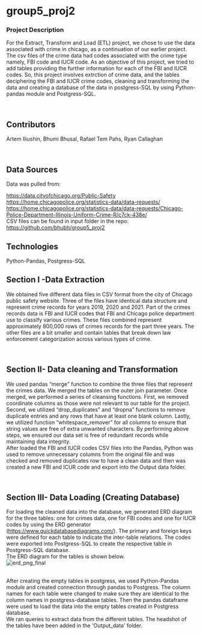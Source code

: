 # group5_proj2
### Project Description 
For the Extract, Transform and Load (ETL) project, we chose to use the data associated with crime in chicago, as a continuation of our earlier project. The csv files of the crime data had codes associated with the crime type namely, FBI code and IUCR code. As an objective of this project, we tried to add tables providing the further information for each of the FBI and IUCR codes. So, this project involves extrction of crime data, and the tables deciphering the FBI and IUCR crime codes, cleaning and transforming the data and creating a database of the data in postgress-SQL by using Python-pandas module and Postgress-SQL. 

<br>

## Contributors
Artem Iliushin, Bhumi Bhusal, Rafael Tem Pahs, Ryan Callaghan

<br>

## Data Sources

Data was pulled from:

 https://data.cityofchicago.org/Public-Safety <br>
 https://home.chicagopolice.org/statistics-data/data-requests/ <br>
https://home.chicagopolice.org/statistics-data/data-requests/Chicago-Police-Department-Illinois-Uniform-Crime-R/c7ck-438e/ <br>
CSV files can be found in input folder in the repo: https://github.com/bhubh/group5_proj2
<br>

## Technologies
Python-Pandas, Postgress-SQL
<br>

## Section I -Data Extraction

We obtained five different data files in CSV format from the city of Chicago public safety website. Three of the files have identical data structure and represent crime records for years 2019, 2020 and 2021. Part of the crimes records data is FBI and IUCR codes that FBI and Chicago police department use to classify various crimes. These files combined represent approximately 800,000 rows of crimes records for the part three years. The other files are a bit smaller and contain tables that break down law enforcement categorization across various types of crime.


<br>

## Section II- Data cleaning and Transformation

We used pandas “merge” function to combine the three files that represent the crimes data. We merged the tables on the outer join parameter. Once merged, we performed a series of cleansing functions. First, we removed coordinate columns as those were not relevant to our table for the project. Second, we utilized “drop_duplicates” and “dropna” functions to remove duplicate entries and any rows that have at least one blank column. Lastly, we utilized function “whitespace_remover” for all columns to ensure that string values are free of extra unwanted characters. By performing above steps, we ensured our data set is free of redundant records while maintaining data integrity.
<br>
After loaded the FBI and IUCR codes CSV files into the Pandas, Python was used to remove unnecessary columns from the original file and was checked and removed duplicates row to have a clean data and then was created a new FBI and ICUR code and export into the Output data folder.


<br>

## Section III- Data Loading (Creating Database)
For loading the cleaned data into the database, we generated ERD diagram for the three tables: one for crimes data, one for FBI codes and one for IUCR codes by using the ERD generator (https://www.quickdatabasediagrams.com/). The primary and foreign keys were defined for each table to indicate the inter-table relations. The codes were exported into Postgress-SQL to create the respective table in Postgress-SQL database. 
<br>
The ERD diagram for the tables is shown below.
<br>
![erd_png_final](https://user-images.githubusercontent.com/99154332/171301335-82457adb-ea98-4443-9b56-524900597fa8.png)

<br>
After creating the empty tables in postgress, we used Python-Pandas module and created connection through pandas to Postgress.  The column names for each table were changed to make sure they are identical to the column names in postgress-database tables. Then the pandas dataframe were used to load the data into the empty tables created in Postgress database. 

<br>
We ran queries to extract data from the different tables. The headshot of the tables have been added in the 'Output_data' folder.